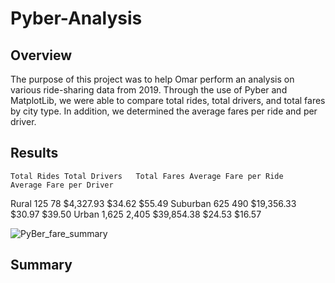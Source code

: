 # Pyber-Analysis

## Overview

The purpose of this project was to help Omar perform an analysis on various ride-sharing data from 2019. Through the use of Pyber and MatplotLib, we were able to compare total rides, total drivers, and total fares by city type. In addition, we determined the average fares per ride and per driver. 


## Results

	Total Rides	Total Drivers	Total Fares	Average Fare per Ride	Average Fare per Driver
Rural	125	78	$4,327.93	$34.62	$55.49
Suburban	625	490	$19,356.33	$30.97	$39.50
Urban	1,625	2,405	$39,854.38	$24.53	$16.57


![PyBer_fare_summary](https://user-images.githubusercontent.com/111243284/192912007-1daf30a3-ffcd-458c-94a1-e5c45f293bdb.png)


## Summary


